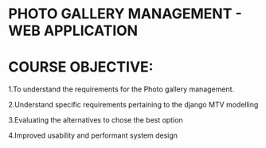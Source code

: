 
# PHOTO GALLERY MANAGEMENT - WEB APPLICATION

# COURSE OBJECTIVE:

1.To understand the requirements for the Photo gallery management.

2.Understand specific requirements pertaining to the django MTV modelling 

3.Evaluating the alternatives to chose the best option

4.Improved usability and performant system design 

